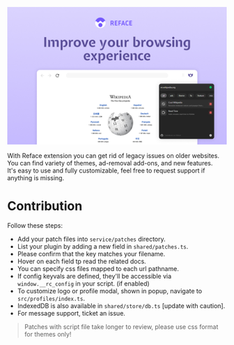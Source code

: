 ![Reface Chrome](/webstore/screenshots/screenshot-1.jpg)

With Reface extension you can get rid of legacy issues on older websites.  
You can find variety of themes, ad-removal add-ons, and new features.  
It's easy to use and fully customizable, feel free to request support if anything is missing.

# Contribution

Follow these steps:

- Add your patch files into `service/patches` directory.
- List your plugin by adding a new field in `shared/patches.ts`.
- Please confirm that the key matches your filename.
- Hover on each field tp read the related docs.
- You can specify css files mapped to each url pathname.
- If config keyvals are defined, they'll be accessible via `window.__rc_config` in your script. (if enabled)
- To customize logo or profile modal, shown in popup, navigate to `src/profiles/index.ts`.
- IndexedDB is also available in `shared/store/db.ts` [update with caution].
- For message support, ticket an issue.

> Patches with script file take longer to review, please use css format for themes only!

